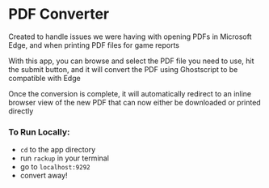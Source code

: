 # PDF Converter

Created to handle issues we were having with opening PDFs in Microsoft Edge, and when printing PDF files for game reports

With this app, you can browse and select the PDF file you need to use, hit the submit button, and it will convert the PDF using Ghostscript to be compatible with Edge

Once the conversion is complete, it will automatically redirect to an inline browser view of the new PDF that can now either be downloaded or printed directly

### To Run Locally:

- `cd` to the app directory
- run `rackup` in your terminal
- go to `localhost:9292`
- convert away!
